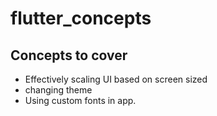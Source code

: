 # flutter_concepts

##  Concepts to cover
-   Effectively scaling UI based on screen sized
-  changing theme
-  Using custom fonts in app.